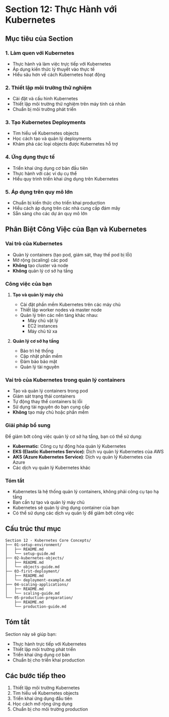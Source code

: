 # Section 12: Thực Hành với Kubernetes

## Mục tiêu của Section

### 1. Làm quen với Kubernetes
- Thực hành và làm việc trực tiếp với Kubernetes
- Áp dụng kiến thức lý thuyết vào thực tế
- Hiểu sâu hơn về cách Kubernetes hoạt động

### 2. Thiết lập môi trường thử nghiệm
- Cài đặt và cấu hình Kubernetes
- Thiết lập môi trường thử nghiệm trên máy tính cá nhân
- Chuẩn bị môi trường phát triển

### 3. Tạo Kubernetes Deployments
- Tìm hiểu về Kubernetes objects
- Học cách tạo và quản lý deployments
- Khám phá các loại objects được Kubernetes hỗ trợ

### 4. Ứng dụng thực tế
- Triển khai ứng dụng cơ bản đầu tiên
- Thực hành với các ví dụ cụ thể
- Hiểu quy trình triển khai ứng dụng trên Kubernetes

### 5. Áp dụng trên quy mô lớn
- Chuẩn bị kiến thức cho triển khai production
- Hiểu cách áp dụng trên các nhà cung cấp đám mây
- Sẵn sàng cho các dự án quy mô lớn

## Phân Biệt Công Việc của Bạn và Kubernetes

### Vai trò của Kubernetes
- Quản lý containers (tạo pod, giám sát, thay thế pod bị lỗi)
- Mở rộng (scaling) các pod
- **Không** tạo cluster và node
- **Không** quản lý cơ sở hạ tầng

### Công việc của bạn
1. **Tạo và quản lý máy chủ**
   - Cài đặt phần mềm Kubernetes trên các máy chủ
   - Thiết lập worker nodes và master node
   - Quản lý trên các nền tảng khác nhau:
     - Máy chủ vật lý
     - EC2 instances
     - Máy chủ từ xa

2. **Quản lý cơ sở hạ tầng**
   - Bảo trì hệ thống
   - Cập nhật phần mềm
   - Đảm bảo bảo mật
   - Quản lý tài nguyên

### Vai trò của Kubernetes trong quản lý containers
- Tạo và quản lý containers trong pod
- Giám sát trạng thái containers
- Tự động thay thế containers bị lỗi
- Sử dụng tài nguyên do bạn cung cấp
- **Không** tạo máy chủ hoặc phần mềm

### Giải pháp bổ sung
Để giảm bớt công việc quản lý cơ sở hạ tầng, bạn có thể sử dụng:
- **Kubermatic**: Công cụ tự động hóa quản lý Kubernetes
- **EKS (Elastic Kubernetes Service)**: Dịch vụ quản lý Kubernetes của AWS
- **AKS (Azure Kubernetes Service)**: Dịch vụ quản lý Kubernetes của Azure
- Các dịch vụ quản lý Kubernetes khác

### Tóm tắt
- Kubernetes là hệ thống quản lý containers, không phải công cụ tạo hạ tầng
- Bạn cần tự tạo và quản lý máy chủ
- Kubernetes sẽ quản lý ứng dụng container của bạn
- Có thể sử dụng các dịch vụ quản lý để giảm bớt công việc

## Cấu trúc thư mục
```
Section 12 - Kubernetes Core Concepts/
├── 01-setup-environment/
│   ├── README.md
│   └── setup-guide.md
├── 02-kubernetes-objects/
│   ├── README.md
│   └── objects-guide.md
├── 03-first-deployment/
│   ├── README.md
│   └── deployment-example.md
├── 04-scaling-applications/
│   ├── README.md
│   └── scaling-guide.md
└── 05-production-preparation/
    ├── README.md
    └── production-guide.md
```

## Tóm tắt
Section này sẽ giúp bạn:
- Thực hành trực tiếp với Kubernetes
- Thiết lập môi trường phát triển
- Triển khai ứng dụng cơ bản
- Chuẩn bị cho triển khai production

## Các bước tiếp theo
1. Thiết lập môi trường Kubernetes
2. Tìm hiểu về Kubernetes objects
3. Triển khai ứng dụng đầu tiên
4. Học cách mở rộng ứng dụng
5. Chuẩn bị cho môi trường production